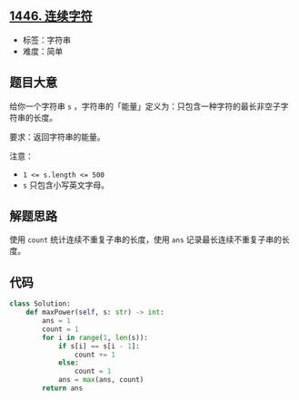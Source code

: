 ## [1446. 连续字符](https://leetcode-cn.com/problems/consecutive-characters/)

- 标签：字符串
- 难度：简单

## 题目大意

给你一个字符串 `s` ，字符串的「能量」定义为：只包含一种字符的最长非空子字符串的长度。

要求：返回字符串的能量。

注意：

- `1 <= s.length <= 500`
- `s` 只包含小写英文字母。

## 解题思路

使用 `count` 统计连续不重复子串的长度，使用 `ans` 记录最长连续不重复子串的长度。

## 代码

```Python
class Solution:
    def maxPower(self, s: str) -> int:
        ans = 1
        count = 1
        for i in range(1, len(s)):
            if s[i] == s[i - 1]:
                count += 1
            else:
                count = 1
            ans = max(ans, count)
        return ans
```


